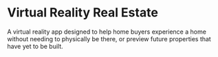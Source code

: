 # Virtual Reality Real Estate
A virtual reality app designed to help home buyers experience a home without needing to physically be there, or preview future properties that have yet to be built.


